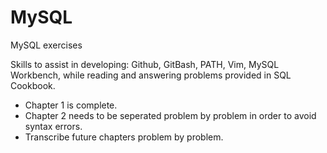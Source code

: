 # MySQL
MySQL exercises

Skills to assist in developing: Github, GitBash, PATH, Vim, MySQL Workbench, while reading and answering problems provided in SQL Cookbook. 

- Chapter 1 is complete.
- Chapter 2 needs to be seperated problem by problem in order to avoid syntax errors.
- Transcribe future chapters problem by problem.
